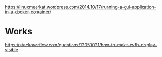 https://linuxmeerkat.wordpress.com/2014/10/17/running-a-gui-application-in-a-docker-container/

# Works
https://stackoverflow.com/questions/12050021/how-to-make-xvfb-display-visible
